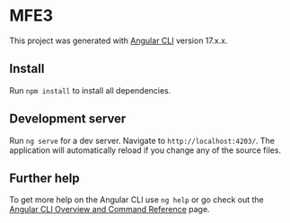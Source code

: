# MFE3

This project was generated with [Angular CLI](https://github.com/angular/angular-cli) version 17.x.x.

## Install

Run `npm install` to install all dependencies.

## Development server

Run `ng serve` for a dev server. Navigate to `http://localhost:4203/`. The application will automatically reload if you change any of the source files.

## Further help

To get more help on the Angular CLI use `ng help` or go check out the [Angular CLI Overview and Command Reference](https://angular.io/cli) page.
